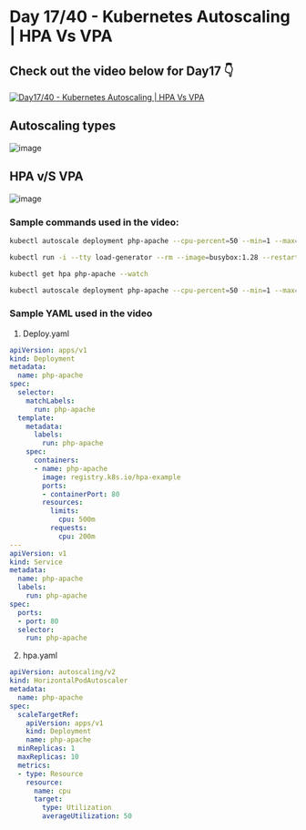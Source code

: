 # Day 17/40 - Kubernetes Autoscaling | HPA Vs VPA

## Check out the video below for Day17 👇

[![Day17/40 - Kubernetes Autoscaling | HPA Vs VPA](https://img.youtube.com/vi/afUL5jGoLx0/sddefault.jpg)](https://youtu.be/afUL5jGoLx0)

## Autoscaling types

![image](https://github.com/user-attachments/assets/684d96ca-60b7-4496-a180-dd1ab977a9bb)


## HPA v/S VPA

![image](https://github.com/user-attachments/assets/5b68a4b1-e5de-4086-9f55-6845bd420f1b)



### Sample commands used in the video:

```bash
kubectl autoscale deployment php-apache --cpu-percent=50 --min=1 --max=10

kubectl run -i --tty load-generator --rm --image=busybox:1.28 --restart=Never -- /bin/sh -c "while sleep 0.01; do wget -q -O- http://php-apache; done"

kubectl get hpa php-apache --watch

kubectl autoscale deployment php-apache --cpu-percent=50 --min=1 --max=10
```

### Sample YAML used in the video

1. Deploy.yaml

```YAML
apiVersion: apps/v1
kind: Deployment
metadata:
  name: php-apache
spec:
  selector:
    matchLabels:
      run: php-apache
  template:
    metadata:
      labels:
        run: php-apache
    spec:
      containers:
      - name: php-apache
        image: registry.k8s.io/hpa-example
        ports:
        - containerPort: 80
        resources:
          limits:
            cpu: 500m
          requests:
            cpu: 200m
---
apiVersion: v1
kind: Service
metadata:
  name: php-apache
  labels:
    run: php-apache
spec:
  ports:
  - port: 80
  selector:
    run: php-apache
```

2. hpa.yaml

```YAML
apiVersion: autoscaling/v2
kind: HorizontalPodAutoscaler
metadata:
  name: php-apache
spec:
  scaleTargetRef:
    apiVersion: apps/v1
    kind: Deployment
    name: php-apache
  minReplicas: 1
  maxReplicas: 10
  metrics:
  - type: Resource
    resource:
      name: cpu
      target:
        type: Utilization
        averageUtilization: 50
```

